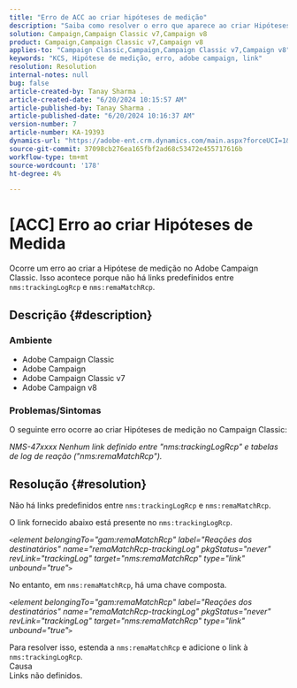 ```yaml
---
title: "Erro de ACC ao criar hipóteses de medição"
description: "Saiba como resolver o erro que aparece ao criar Hipóteses de medição no Campaign Classic."
solution: Campaign,Campaign Classic v7,Campaign v8
product: Campaign,Campaign Classic v7,Campaign v8
applies-to: "Campaign Classic,Campaign,Campaign Classic v7,Campaign v8"
keywords: "KCS, Hipótese de medição, erro, adobe campaign, link"
resolution: Resolution
internal-notes: null
bug: false
article-created-by: Tanay Sharma .
article-created-date: "6/20/2024 10:15:57 AM"
article-published-by: Tanay Sharma .
article-published-date: "6/20/2024 10:16:37 AM"
version-number: 7
article-number: KA-19393
dynamics-url: "https://adobe-ent.crm.dynamics.com/main.aspx?forceUCI=1&pagetype=entityrecord&etn=knowledgearticle&id=9dd09c13-ee2e-ef11-840b-6045bd0065b6"
source-git-commit: 37098cb276ea165fbf2ad68c53472e455717616b
workflow-type: tm+mt
source-wordcount: '178'
ht-degree: 4%

---
```


# [ACC] Erro ao criar Hipóteses de Medida


Ocorre um erro ao criar a Hipótese de medição no Adobe Campaign Classic. Isso acontece porque não há links predefinidos entre `nms:trackingLogRcp` e `nms:remaMatchRcp`.

## Descrição {#description}


### Ambiente

- Adobe Campaign Classic
- Adobe Campaign
- Adobe Campaign Classic v7
- Adobe Campaign v8


### Problemas/Sintomas

O seguinte erro ocorre ao criar Hipóteses de medição no Campaign Classic:

*NMS-47xxxx Nenhum link definido entre &quot;nms:trackingLogRcp&quot; e tabelas de log de reação (&quot;nms:remaMatchRcp&quot;).*


## Resolução {#resolution}


Não há links predefinidos entre `nms:trackingLogRcp` e `nms:remaMatchRcp`.

O link fornecido abaixo está presente no `nms:trackingLogRcp`.

*`<`element belongingTo=&quot;gam:remaMatchRcp&quot; label=&quot;Reações dos destinatários&quot; name=&quot;remaMatchRcp-trackingLog&quot; pkgStatus=&quot;never&quot; revLink=&quot;trackingLog&quot; target=&quot;nms:remaMatchRcp&quot; type=&quot;link&quot; unbound=&quot;true&quot;`>`*

No entanto, em `nms:remaMatchRcp`, há uma chave composta.

*`<`element belongingTo=&quot;gam:remaMatchRcp&quot; label=&quot;Reações dos destinatários&quot; name=&quot;remaMatchRcp-trackingLog&quot; pkgStatus=&quot;never&quot; revLink=&quot;trackingLog&quot; target=&quot;nms:remaMatchRcp&quot; type=&quot;link&quot; unbound=&quot;true&quot;`>`*

Para resolver isso, estenda a `nms:remaMatchRcp` e adicione o link à `nms:trackingLogRcp`.
<br>Causa<br>
Links não definidos.
